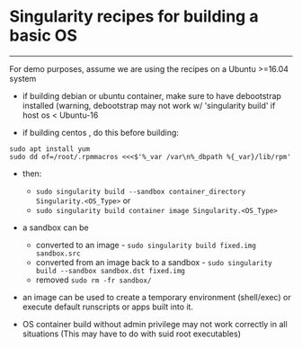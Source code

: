 # Singularity recipes for building a basic OS

---

For demo purposes, assume we are using the recipes on a Ubuntu >=16.04  system

   - if building debian  or ubuntu container, make sure to have debootstrap installed
     (warning, debootstrap may not work w/ 'singularity build' if host os < Ubuntu-16

   - if building centos , do this before building: 
   ```
   sudo apt install yum
   sudo dd of=/root/.rpmmacros <<<$'%_var /var\n%_dbpath %{_var}/lib/rpm' 
   ```
   - then:
      - `sudo singularity build --sandbox container_directory Singularity.<OS_Type>`
     or
      - `sudo singularity build container image Singularity.<OS_Type>`
   - a sandbox can be
      -  converted to an image - `sudo singularity build fixed.img sandbox.src`
      -  converted from an image back to a sandbox - `sudo singularity build --sandbox sandbox.dst fixed.img`
      -  removed  `sudo rm -fr sandbox/`

   - an image can be used to create a temporary environment (shell/exec) or execute default
     runscripts or apps built into it.

   - OS container build without admin privilege may not work correctly in all situations
     (This may have to do with suid root executables)

